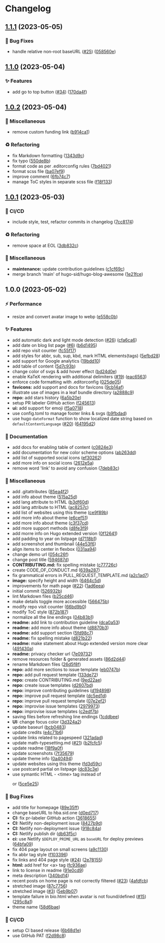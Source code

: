 # Changelog

## [1.1.1](https://github.com/hugo-sid/hugo-blog-awesome/compare/v1.1.0...v1.1.1) (2023-05-05)


### :bug: Bug Fixes

* handle relative non-root baseURL ([#25](https://github.com/hugo-sid/hugo-blog-awesome/issues/25)) ([058560e](https://github.com/hugo-sid/hugo-blog-awesome/commit/058560ec08252295acd10385d8c5db5302dff9e9))

## [1.1.0](https://github.com/hugo-sid/hugo-blog-awesome/compare/v1.0.2...v1.1.0) (2023-05-04)


### :sparkles: Features

* add go to top button ([#34](https://github.com/hugo-sid/hugo-blog-awesome/issues/34)) ([170da4f](https://github.com/hugo-sid/hugo-blog-awesome/commit/170da4f84038a764e90fc5e006dab6018a5adbe2))

## [1.0.2](https://github.com/hugo-sid/hugo-blog-awesome/compare/v1.0.1...v1.0.2) (2023-05-04)


### :hammer: Miscellaneous

* remove custom funding link ([b914ca1](https://github.com/hugo-sid/hugo-blog-awesome/commit/b914ca1a904b2a15aa7381f4de280328611b853f))


### :recycle: Refactoring

* fix Markdown formatting ([1343d9c](https://github.com/hugo-sid/hugo-blog-awesome/commit/1343d9cd1e7419a11bc6583472e04e85e6decff9))
* fix typo ([550de8b](https://github.com/hugo-sid/hugo-blog-awesome/commit/550de8bb840e35d869d6f73be32faeb1182225c1))
* format code as per .editorconfig rules ([7bd4021](https://github.com/hugo-sid/hugo-blog-awesome/commit/7bd40210d5d0d2b85def44a6652a791304261f8a))
* format scss file ([ba07ef9](https://github.com/hugo-sid/hugo-blog-awesome/commit/ba07ef94f1baa69c0d630bcebaa6072862ecd9ce))
* improve comment ([6fb74c7](https://github.com/hugo-sid/hugo-blog-awesome/commit/6fb74c791fc0dda8f2e556a6540193109d1a460e))
* manage ToC styles in separate scss file ([f18f133](https://github.com/hugo-sid/hugo-blog-awesome/commit/f18f13376cbe58ad5cfc3cebd78f50bce177bc05))

## [1.0.1](https://github.com/hugo-sid/hugo-blog-awesome/compare/v1.0.0...v1.0.1) (2023-05-03)


### :construction_worker: CI/CD

* include style, test, refactor commits in changelog ([7cc8174](https://github.com/hugo-sid/hugo-blog-awesome/commit/7cc8174bf3eb473a443a811a0a89e669bf0de52c))


### :recycle: Refactoring

* remove space at EOL ([3db832c](https://github.com/hugo-sid/hugo-blog-awesome/commit/3db832cb57ca89b416ea774d1820b36e3fdcd8f3))


### :hammer: Miscellaneous

* **maintenance:** update contribution guidelines ([c1cf69c](https://github.com/hugo-sid/hugo-blog-awesome/commit/c1cf69c1c0a8d939b281714cdb9a9bd6638a5470))
* merge branch 'main' of hugo-sid/hugo-blog-awesome ([1e21fce](https://github.com/hugo-sid/hugo-blog-awesome/commit/1e21fce1d1c224b78ac6f021107db270db6fc49c))

## 1.0.0 (2023-05-02)


### :zap: Performance

* resize and convert avatar image to webp ([e558c0b](https://github.com/hugo-sid/hugo-blog-awesome/commit/e558c0bb0123a39fd3e29a733273d6066136071f))


### :sparkles: Features

* add automatic dark and light mode detection ([#26](https://github.com/hugo-sid/hugo-blog-awesome/issues/26)) ([cfa6ca6](https://github.com/hugo-sid/hugo-blog-awesome/commit/cfa6ca6b5b41bc4f0138787bc1a9a4ef89d942be))
* add date on blog list page ([#6](https://github.com/hugo-sid/hugo-blog-awesome/issues/6)) ([b6d1495](https://github.com/hugo-sid/hugo-blog-awesome/commit/b6d14958a134182d073798180bfd24d672366d89))
* add repo visit counter ([fc55f17](https://github.com/hugo-sid/hugo-blog-awesome/commit/fc55f17603827f95179769490ba3b6f7af64e861))
* add styles for abbr, sub, sup, kbd, mark HTML elements(tags) ([5efbd28](https://github.com/hugo-sid/hugo-blog-awesome/commit/5efbd2834bf425b91591779e96588d781e378326))
* add support for Google analytics ([19bdd10](https://github.com/hugo-sid/hugo-blog-awesome/commit/19bdd103b050864413c998e0e1dd2e47b79e37db))
* add table of content ([5d7c93b](https://github.com/hugo-sid/hugo-blog-awesome/commit/5d7c93bf0acb42c9378304d3daa70154e282299b))
* change color of svgs & add hover effect ([bd24d0e](https://github.com/hugo-sid/hugo-blog-awesome/commit/bd24d0ee9d32d097e02d8f72fad05a614d78ca87))
* enable KaTeX rendering with additional delimiters ([#19](https://github.com/hugo-sid/hugo-blog-awesome/issues/19)) ([eac6563](https://github.com/hugo-sid/hugo-blog-awesome/commit/eac6563d448b138b4b07f05b87ebdcab0a60da21))
* enforce code formatting with .editorconfig ([025de05](https://github.com/hugo-sid/hugo-blog-awesome/commit/025de050967546c5af1c205cd1bd2d158f0abe11))
* **favicons:** add support and docs for favicons ([9cb14af](https://github.com/hugo-sid/hugo-blog-awesome/commit/9cb14af7acf77e81c1344adf0eb2be3388686c61))
* illustrate use of images in a leaf bundle directory ([a2888c9](https://github.com/hugo-sid/hugo-blog-awesome/commit/a2888c989383eea9b3c1a0fec2f52e73c2d58fa3))
* **repo:** add stars history ([6a5b20e](https://github.com/hugo-sid/hugo-blog-awesome/commit/6a5b20eac87b47cbff4d46d9e642773e3dd2fc82))
* setup PR labeler GitHub action ([f245613](https://github.com/hugo-sid/hugo-blog-awesome/commit/f245613caf8212d0bbfe3d0041ba7da18fec6af6))
* **ui:** add support for emoji ([f5a0718](https://github.com/hugo-sid/hugo-blog-awesome/commit/f5a07184be533763b5818f462f1a87e60a97facc))
* use config.toml to manage footer links & svgs ([b9fbdad](https://github.com/hugo-sid/hugo-blog-awesome/commit/b9fbdad8b3949b0672226387d18873c415597de9))
* use hugo `dateFormat` function to show localized date string based on `defaultContentLanguage` ([#20](https://github.com/hugo-sid/hugo-blog-awesome/issues/20)) ([64195d2](https://github.com/hugo-sid/hugo-blog-awesome/commit/64195d2e5b785999e8fb8517f05e7e0f839416e9))


### :memo: Documentation

* add docs for enabling table of content ([c0824e3](https://github.com/hugo-sid/hugo-blog-awesome/commit/c0824e31f21d8ee1acb84493f11ebec9bc2040ac))
* add documentation for new color scheme options ([ab263dd](https://github.com/hugo-sid/hugo-blog-awesome/commit/ab263ddb8e76c8042731c31ca1c24341a3c6c9b9))
* add list of supported social icons ([ef30262](https://github.com/hugo-sid/hugo-blog-awesome/commit/ef30262f366354003ccaf63b194b49fa0a0630ac))
* add more info on social icons ([2612e5a](https://github.com/hugo-sid/hugo-blog-awesome/commit/2612e5af585da699b09479f59f66ac598dce8776))
* remove word 'link' to avoid any confusion ([7deb83c](https://github.com/hugo-sid/hugo-blog-awesome/commit/7deb83c95832c37b687cabf5b31d778120b6bd9e))


### :hammer: Miscellaneous

* add .gitattributes ([85ea4f2](https://github.com/hugo-sid/hugo-blog-awesome/commit/85ea4f209869695e1bc286f569ee0a04c2e051e9))
* add info about theme ([515a25d](https://github.com/hugo-sid/hugo-blog-awesome/commit/515a25db0114c6a7b8736ba85e1597d63cb34728))
* add lang attribute to HTML ([b3df60d](https://github.com/hugo-sid/hugo-blog-awesome/commit/b3df60d7c3623563952eed2f20ca469d0e7c5396))
* add lang attribute to HTML ([ac8257c](https://github.com/hugo-sid/hugo-blog-awesome/commit/ac8257ce2507a36addee6df978d789d6f8a05542))
* add list of websites using this theme ([ce9f89b](https://github.com/hugo-sid/hugo-blog-awesome/commit/ce9f89bda93816cc284561c9e4a5e30d389b830a))
* add more info about theme ([e6cef51](https://github.com/hugo-sid/hugo-blog-awesome/commit/e6cef512e9022ce33748bc79585445b526b389e0))
* add more info about theme ([c3f37cd](https://github.com/hugo-sid/hugo-blog-awesome/commit/c3f37cd8270dab89e4f6fcf575a9e5b3144b6fb6))
* add more support methods ([d8fe3f9](https://github.com/hugo-sid/hugo-blog-awesome/commit/d8fe3f95df32b6bc2aa257d4dd81e033071ee23d))
* add morre info on Hugo extended version ([0f12641](https://github.com/hugo-sid/hugo-blog-awesome/commit/0f1264192bca484a5f9a7f65848dde52c3b325ed))
* add padding to year on listpage ([d7118b1](https://github.com/hugo-sid/hugo-blog-awesome/commit/d7118b1ee05359df599df1bd6715ff1197ca1093))
* add screenshot and thumbnail ([44e53f6](https://github.com/hugo-sid/hugo-blog-awesome/commit/44e53f67ea5f35ce290eaa9776db092441d50acb))
* align items to center in flexbox ([031aa94](https://github.com/hugo-sid/hugo-blog-awesome/commit/031aa941d51b10ecb4a0dc8a7259bea25d17e336))
* change demo url ([054c26f](https://github.com/hugo-sid/hugo-blog-awesome/commit/054c26fdae3cb07c7eb78b163254d8144070d868))
* change post title ([594687d](https://github.com/hugo-sid/hugo-blog-awesome/commit/594687de182088ace08fcbfd457725f5d143741e))
* **CONTRIBUTING.md:** fix spelling mistake ([c77726c](https://github.com/hugo-sid/hugo-blog-awesome/commit/c77726c6abe898fbaa242247989808c7fe2fbc9e))
* create CODE_OF_CONDUCT.md ([639a287](https://github.com/hugo-sid/hugo-blog-awesome/commit/639a2871183d345653c49be1a825f44325dfee4c))
* fix grammatical errors in PULL_REQUEST_TEMPLATE.md ([a2c1ad7](https://github.com/hugo-sid/hugo-blog-awesome/commit/a2c1ad73d60c413565d12c005e9c3df382948d65))
* **image:** specify height and width ([6464c5d](https://github.com/hugo-sid/hugo-blog-awesome/commit/6464c5d5f082a81f88c61623e340c6479bf0393a))
* improvements for math page ([#22](https://github.com/hugo-sid/hugo-blog-awesome/issues/22)) ([1ad6eea](https://github.com/hugo-sid/hugo-blog-awesome/commit/1ad6eea797742dd1aa00c20331035ba4da8fe5cb))
* initial commit ([526932b](https://github.com/hugo-sid/hugo-blog-awesome/commit/526932b5294bf40806911b7db97beefc21aa8d6d))
* lint Markdown files ([b25cd46](https://github.com/hugo-sid/hugo-blog-awesome/commit/b25cd465bae85f54c98182e4b7b724d1a353c485))
* make details toggle more accessible ([566475b](https://github.com/hugo-sid/hugo-blog-awesome/commit/566475b32ab4114a9b6bd0f1bd234993d82ca720))
* modify repo visit counter ([66bd9b0](https://github.com/hugo-sid/hugo-blog-awesome/commit/66bd9b015c9d02f9b453088f338b32cae2aa17a7))
* modify ToC style ([872b187](https://github.com/hugo-sid/hugo-blog-awesome/commit/872b1877c142e798e9844d267dfb3f8d00f6b7b2))
* normalize all the line endings ([04b83b1](https://github.com/hugo-sid/hugo-blog-awesome/commit/04b83b18b32dbe384c9d5c7f8cc0dc4ee8411293))
* **readme:** add link to contribution guideline ([dca0a53](https://github.com/hugo-sid/hugo-blog-awesome/commit/dca0a53a1ae9853158875bd7e61dc280c7522eba))
* **readme:** add more info about theme ([d8870b3](https://github.com/hugo-sid/hugo-blog-awesome/commit/d8870b39cd1cf9f4262965ea052cd66b02f8238a))
* **readme:** add support section ([5fd98c7](https://github.com/hugo-sid/hugo-blog-awesome/commit/5fd98c76ff8b0f13fbcd03e1bb192877b73c803e))
* **readme:** fix spelling mistake ([d821b22](https://github.com/hugo-sid/hugo-blog-awesome/commit/d821b229384ec077d923f253778b41e97d653189))
* **readme:** make statement about Hugo extended version more clear ([491430a](https://github.com/hugo-sid/hugo-blog-awesome/commit/491430a1ea55c6b353c2ab8358eb7b52fc03ad45))
* **readme:** privacy checker url ([7e09732](https://github.com/hugo-sid/hugo-blog-awesome/commit/7e097324bcc6894b865b8958cb9b902f42beebda))
* remove resources folder & generated assets ([86d2d44](https://github.com/hugo-sid/hugo-blog-awesome/commit/86d2d44ed771b9998e5fd083ef2ce018e8e3b207))
* rename Markdown files ([26d5f8f](https://github.com/hugo-sid/hugo-blog-awesome/commit/26d5f8f51baf98357bec5ba2c775b98179fa67f1))
* **repo:** add more sections to issue template ([eb0747b](https://github.com/hugo-sid/hugo-blog-awesome/commit/eb0747ba1e4517c46b67526d9926a698b4d01596))
* **repo:** add pull request template ([133de72](https://github.com/hugo-sid/hugo-blog-awesome/commit/133de723a430e8911a59a18f66189e7b3fbf1211))
* **repo:** create CONTRIBUTING.md ([9ed22ae](https://github.com/hugo-sid/hugo-blog-awesome/commit/9ed22ae831b2af124e036f73d5aa6cf98b008a03))
* **repo:** create issue templates ([d2607bd](https://github.com/hugo-sid/hugo-blog-awesome/commit/d2607bdc2a2512f28b43c3c07e47bc62a36b47f6))
* **repo:** improve contributing guidelines ([d194898](https://github.com/hugo-sid/hugo-blog-awesome/commit/d1948989816ab2df9338db0c94675ce5712d2a3a))
* **repo:** improve pull request template ([dc5ed1d](https://github.com/hugo-sid/hugo-blog-awesome/commit/dc5ed1d96cf8bd28f969da457d8d6a6430d74e15))
* **repo:** improve pull request template ([07e2ef2](https://github.com/hugo-sid/hugo-blog-awesome/commit/07e2ef216dd6889136483aabfbedd8843d747d48))
* **repo:** improvise issue templates ([2979973](https://github.com/hugo-sid/hugo-blog-awesome/commit/29799735c037ac49acc1916bd27df185d7e50d85))
* **repo:** improvise issue templates ([c2edf7b](https://github.com/hugo-sid/hugo-blog-awesome/commit/c2edf7b9ac99d86bec84e16a438fd759b8af89b5))
* saving files before refreshing line endings ([1cddbee](https://github.com/hugo-sid/hugo-blog-awesome/commit/1cddbee043dff42f69a74a89fb1440348a4b7eda))
* **UI:** change focus color ([3d324a2](https://github.com/hugo-sid/hugo-blog-awesome/commit/3d324a25a302485d5cc72521ca14cbf5c5a8e127))
* update baseurl ([bcb0483](https://github.com/hugo-sid/hugo-blog-awesome/commit/bcb04838dcd72bd5ab7edbf57b2c022efc973097))
* update credits ([e4c71b6](https://github.com/hugo-sid/hugo-blog-awesome/commit/e4c71b6e0c553376ec6648b9a0b666ed4c1baa77))
* update links related to pagespeed ([321adad](https://github.com/hugo-sid/hugo-blog-awesome/commit/321adad3dd84dd5a55a74bde2cf38788d468d5a3))
* update math-typesetting.md ([#21](https://github.com/hugo-sid/hugo-blog-awesome/issues/21)) ([b2fcfc5](https://github.com/hugo-sid/hugo-blog-awesome/commit/b2fcfc5da79621969554f48d0b75b3ba11128b1f))
* update readme ([18f9a0f](https://github.com/hugo-sid/hugo-blog-awesome/commit/18f9a0f0e8c21f5093bc5ce751cd1204171cca17))
* update screenshots ([7f35679](https://github.com/hugo-sid/hugo-blog-awesome/commit/7f35679e23c66a6dc4fd519002623ed5bb733ec6))
* update theme info ([0a40494](https://github.com/hugo-sid/hugo-blog-awesome/commit/0a40494dd42ca2452a876599d2cb2ed9f6343ec5))
* update websites using this theme ([fd3d59c](https://github.com/hugo-sid/hugo-blog-awesome/commit/fd3d59c4c9fc0f291d275cc4de17b32098e6c121))
* use postcard partial on listpage ([dc83c3e](https://github.com/hugo-sid/hugo-blog-awesome/commit/dc83c3ea90a66597c7994b7ac73dd4301c493c1e))
* use symantic HTML - &lt;time&gt; tag instead of <p> or <span> ([5ce5e25](https://github.com/hugo-sid/hugo-blog-awesome/commit/5ce5e25e30784565665779b5b7d7d31768c542ee))


### :bug: Bug Fixes

* add title for homepage ([89e35ff](https://github.com/hugo-sid/hugo-blog-awesome/commit/89e35ff2f71b868f6d1af2e07ddb482c53209e9c))
* change baseURL to hba.sid.one ([d0ed717](https://github.com/hugo-sid/hugo-blog-awesome/commit/d0ed71798c3bd5f0ed795237564d03266f51f132))
* **CI:** fix pr-labeler GitHub action ([3618655](https://github.com/hugo-sid/hugo-blog-awesome/commit/36186552efe196420270be1a810f5c363d96c9e6))
* **CI:** Netlify non-deployment issue ([8427b9d](https://github.com/hugo-sid/hugo-blog-awesome/commit/8427b9d60e26034ac82745b8e690a488c6663f64))
* **CI:** Netlify non-deployment issue ([918c84a](https://github.com/hugo-sid/hugo-blog-awesome/commit/918c84a1075eebc22cd15e2aa0653200b9667414))
* **CI:** Netlify publish dir ([db63f5c](https://github.com/hugo-sid/hugo-blog-awesome/commit/db63f5c31d09eda4c7f1ea92e35a34043f938c9e))
* **ci:** use Netlify `$DEPLOY_PRIME_URL` as `baseURL` for deploy previews ([64bfa09](https://github.com/hugo-sid/hugo-blog-awesome/commit/64bfa099743ca3cb1d3359d11ced5db0ab3678b1))
* fix 404 page layout on small screens ([a9c1130](https://github.com/hugo-sid/hugo-blog-awesome/commit/a9c1130e46fe111ab8292c0eefcf45c83f4c890e))
* fix abbr tag style ([f103396](https://github.com/hugo-sid/hugo-blog-awesome/commit/f103396409631b6e39183f16bafb5bb65108dd5c))
* fix links and 404 page style ([#24](https://github.com/hugo-sid/hugo-blog-awesome/issues/24)) ([2e78155](https://github.com/hugo-sid/hugo-blog-awesome/commit/2e78155aa52ddeeb59207f4d575932d46abb89d0))
* **html:** add href for &lt;a&gt; tag ([fc936ae](https://github.com/hugo-sid/hugo-blog-awesome/commit/fc936ae1374e11f9e3447acff73dae69d4eeb889))
* link to license in readme ([91e0cd9](https://github.com/hugo-sid/hugo-blog-awesome/commit/91e0cd972c2c2f6c061c9c0ddd00712fbf7f0c69))
* meta description ([340bd14](https://github.com/hugo-sid/hugo-blog-awesome/commit/340bd14a97dc9665d1b9d0749b9aa54be72690e5))
* recent posts on home page is not correctly filtered ([#23](https://github.com/hugo-sid/hugo-blog-awesome/issues/23)) ([4afdfcb](https://github.com/hugo-sid/hugo-blog-awesome/commit/4afdfcbb47a302395929c3cf015f6b705978e48f))
* stretched image ([87c7756](https://github.com/hugo-sid/hugo-blog-awesome/commit/87c775645a5b002e9c9c4e5e0581e11e87f78d54))
* stretched image ([#3](https://github.com/hugo-sid/hugo-blog-awesome/issues/3)) ([5eb9b07](https://github.com/hugo-sid/hugo-blog-awesome/commit/5eb9b07e569fb04080d13a47c5cce4557f36a0f5))
* template failure in bio.html when avatar is not found/defined ([#15](https://github.com/hugo-sid/hugo-blog-awesome/issues/15)) ([295c8a1](https://github.com/hugo-sid/hugo-blog-awesome/commit/295c8a13cdf3f5e928cbc1275dc19e053585d232))
* theme name ([58d6bae](https://github.com/hugo-sid/hugo-blog-awesome/commit/58d6bae8e0cdb296f784d5494386931e39c93e8e))


### :construction_worker: CI/CD

* setup CI based release ([6b68d1e](https://github.com/hugo-sid/hugo-blog-awesome/commit/6b68d1eb9ed83c8fab13bbb3b284b542e28de98d))
* use GitHub PAT ([f2d98c8](https://github.com/hugo-sid/hugo-blog-awesome/commit/f2d98c8245a38a297855aff158979a4064e0b35c))
